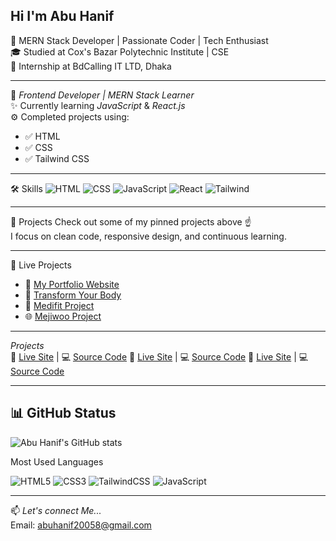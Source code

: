 Hi I'm Abu Hanif
---
🚀 MERN Stack Developer | Passionate Coder | Tech Enthusiast     
🎓 Studied at Cox's Bazar Polytechnic Institute | CSE    
💼 Internship at BdCalling IT LTD, Dhaka

---

🧠 *Frontend Developer | MERN Stack Learner*  
✨ Currently learning *JavaScript* & *React.js*  
⚙ Completed projects using:  
- ✅ HTML  
- ✅ CSS  
- ✅ Tailwind CSS

---

🛠 Skills
![HTML](https://img.shields.io/badge/-HTML-orange?style=flat&logo=html5)
![CSS](https://img.shields.io/badge/-CSS-blue?style=flat&logo=css3)
![JavaScript](https://img.shields.io/badge/-JavaScript-yellow?style=flat&logo=javascript)
![React](https://img.shields.io/badge/-React-blue?style=flat&logo=react)
![Tailwind](https://img.shields.io/badge/-Tailwind-06B6D4?style=flat&logo=tailwindcss)

---

🚀 Projects
Check out some of my pinned projects above ☝  
I focus on clean code, responsive design, and continuous learning.

---

🚀 Live Projects

- 📝 [My Portfolio Website](https://your-live-site-url.com)
- 💪 [Transform Your Body](https://github.com/abuhanif7016/transform-your-body)
- 🎨 [Medifit Project](https://github.com/abuhanif7016/medifit-project)
- 🌐 [Mejiwoo Project](https://github.com/abuhanif7016/mejiwoo-project)

---

*Projects*  
🔗 [Live Site](https://abuhanif7016.github.io/medifit-project/) | 💻 [Source Code](https://github.com/abuhanif7016/medifit-project)
🔗 [Live Site](https://abuhanif7016.github.io/mejiwoo-project/) | 💻 [Source Code](https://github.com/abuhanif7016/mejiwoo-project)
🔗 [Live Site](https://abuhanif7016.github.io/transform-your-body/) | 💻 [Source Code](https://github.com/abuhanif7016/transform-your-body)

---

📊 GitHub Status
---
![Abu Hanif's GitHub stats](https://github-readme-stats.vercel.app/api?username=abuhanif7016&show_icons=true&theme=tokyonight)

Most Used Languages

![HTML5](https://img.shields.io/badge/HTML5-E34F26?style=for-the-badge&logo=html5&logoColor=white)
![CSS3](https://img.shields.io/badge/CSS3-1572B6?style=for-the-badge&logo=css3&logoColor=white)
![TailwindCSS](https://img.shields.io/badge/Tailwind_CSS-38B2AC?style=for-the-badge&logo=tailwind-css&logoColor=white)
![JavaScript](https://img.shields.io/badge/JavaScript-F7DF1E?style=for-the-badge&logo=javascript&logoColor=black)

---


📫 *Let's connect Me...*  
Email: abuhanif20058@gmail.com
